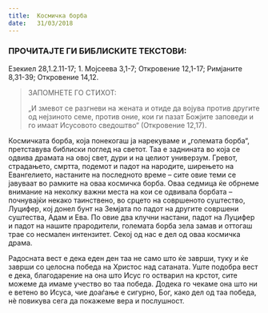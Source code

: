 ```yaml
---
title:  Космичка борба
date:   31/03/2018
---
```


### ПРОЧИТАЈТЕ ГИ БИБЛИСКИТЕ ТЕКСТОВИ:
Езекиел 28,1.2.11-17; 1. Мојсеева 3,1-7; Откровение 12,1-17; Римјаните 8,31-39; Откровение 14,12.

> <p>ЗАПОМНЕТЕ ГО СТИХОТ:</p>
> „И змевот се разгневи на жената и отиде да војува против другите од нејзиното семе, против оние, кои ги пазат Божјите заповеди и го имаат Исусовото сведоштво“ (Откровение 12,17).

Космичката борба, која понекогаш ја нарекуваме и „големата борба“, претставува библиски поглед на светот. Таа е заднината во која се одвива драмата на овој свет, дури и на целиот универзум. Гревот, страдањето, смртта, подемот и падот на народите, ширењето на Евангелието, настаните на последното време – сите овие теми се јавуваат во рамките на оваа космичка борба.
Оваа седмица ќе обрнеме внимание на неколку важни места на кои се одвивала борбата – почнувајќи некако таинствено, во срцето на со­вр­ше­ното суштество, Луцифер, кој донел бунт на Земјата по падот на другите совршени суштества, Адам и Ева. По овие два клучни настани, падот на Луцифер и падот на нашите прародители, големата борба зела замав и оттогаш трае со несмален интензитет. Секој од нас е дел од оваа космичка драма.

Радосната вест е дека еден ден таа не само што ќе заврши, туку и ќе заврши со целосна победа на Христос над сатаната. Уште подобра вест е дека, благодарение на она што Исус го остварил на крстот, сите можеме да имаме учество во таа победа. Додека го чекаме она што ни е ветено во Исуса, чие доаѓање е сигурно, Бог, како дел од таа победа, нѐ повикува сега да покажеме вера и послушност.
